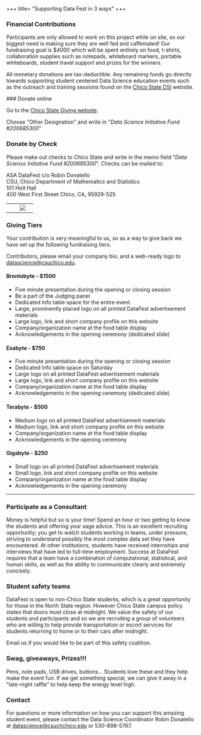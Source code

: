 +++
title= "Supporting Data Fest in 3 ways"
+++

<html>
    <link rel="stylesheet" href="style.css" />
</html>

<style>
  img{
    max-width: 100%;
  }
  td{
    padding-right: 20px;
    padding-bottom: 5px;
  }
  td.pic{
    width: 30%
  }
  td.bio{
    width: 60%
  }
</style>



### Financial Contributions

Participants are only allowed to work on this project while on site, so our biggest need is making sure they are well fed and caffeinated! Our fundraising goal is $4000 which will be spent entirely on food, t-shirts, collaboration supplies such as notepads, whiteboard markers, portable whiteboards, student travel support and prizes for the winners. 

All monetary donations are tax-deductible. Any remaining funds go directly towards supporting student centered Data Science education events such as the outreach and training sessions found on the [Chico State DSI](http://datascience.csuchico.edu) website. 


<table>
<tr>
  <td class=td.bio></td>
  ### Donate online

Go to the [Chico State Giving website](https://securelb.imodules.com/s/1751/wide.aspx?sid=1751&gid=2&pgid=405&cid=1058). 

Choose "Other Designation" and write in "_Data Science Initiative Fund #200685300_"

### Donate by Check

Please make out checks to Chico State and write in the memo field "_Data Science Initiative Fund #200685300_". Checks can be mailed to:

ASA DataFest c/o Robin Donatello  
CSU, Chico Department of Mathematics and Statistics  
101 Holt Hall  
400 West First Street 
Chico, CA, 95929-525

  <td class=td.pic><img src="../img/funding_meter.png"></td>
</tr>
</table>


### Giving Tiers
Your contribution is very meaningful to us, so as a way to give back we have set up the following fundraising tiers. 

Contributors, please email your company bio, and a web-ready logo to datascience@csuchico.edu. 

#### Brontobyte - $1500 
* Five minute presentation during the opening or closing session
* Be a part of the Judging panel
* Dedicated Info table space for the entire event.
* Large, prominently placed logo on all printed DataFest advertisement materials
* Large logo, link and short company profile on this website
* Company/organization name at the food table display
* Acknowledgements in the opening ceremony (dedicated slide)

#### Exabyte -  $750 
* Five minute presentation during the opening or closing session
* Dedicated Info table space on Saturday
* Large logo on all printed DataFest advertisement materials
* Large logo, link and short company profile on this website
* Company/organization name at the food table display
* Acknowledgements in the opening ceremony (dedicated slide)


#### Terabyte - $500
* Medium logo on all printed DataFest advertisement materials
* Medium logo, link and short company profile on this website
* Company/organization name at the food table display
* Acknowledgements in the opening ceremony


#### Gigabyte - $250 
* Small logo on all printed DataFest advertisement materials
* Small logo, link and short company profile on this website
* Company/organization name at the food table display
* Acknowledgements in the opening ceremony


---

### Participate as a Consultant

Money is helpful but so is your time! Spend an hour or two getting to know the students and offering your sage advice. This is an excellent recruiting opportunity; you get to watch students working in teams, under pressure, striving to understand possibly the most complex data set they have encountered. At other institutions, students have received internships and interviews that have led to full-time employment. Success at DataFest requires that a team have a combination of computational, statistical, and human skills, as well as the ability to communicate clearly and extremely concisely.

### Student safety teams

DataFest is open to non-Chico State students, which is a great opportunity for those in the North State region. However Chico State campus policy states that doors must close at midnight. We value the safety of our students and participants and so we are recruiting a group of volunteers who are willing to help provide transportation or escort services for students returning to home or to their cars after midnight.

Email us if you would like to be part of this safety coalition.  

### Swag, giveaways, Prizes!!!

Pens, note pads, USB drives, buttons... Students love these and they help make the event fun. If we get something special, we can give it away in a "late-night raffle" to help keep the energy level high.


### Contact 

For questions or more information on how you can support this amazing student event, please contact the Data Science Coordinator Robin Donatello at datascience@csuchchico.edu or 530-898-5767.